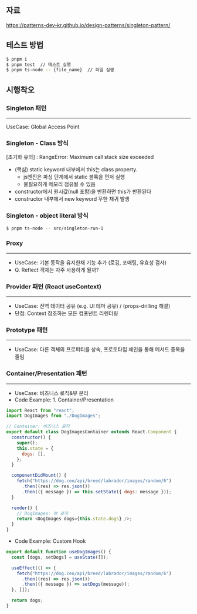 ## 자료

https://patterns-dev-kr.github.io/design-patterns/singleton-pattern/

## 테스트 방법

```bash
$ pnpm i
$ pnpm test  // 테스트 실행
$ pnpm ts-node -- {file_name}  // 파일 실행
```

## 시행착오

### Singleton 패턴

---

UseCase: Global Access Point

### Singleton - Class 방식

[초기화 유의] : RangeError: Maximum call stack size exceeded

- (핵심) static keyword 내부에서 this는 class property.
  - js엔진은 파싱 단계에서 static 블록을 먼저 실행
  - 불필요하게 메모리 점유될 수 있음
- constructor에서 원시값(null 포함)을 반환하면 this가 반환된다
- constructor 내부에서 new keyword 무한 재귀 발생

### Singleton - object literal 방식

```bash
$ pnpm ts-node -- src/singleton-run-1
```

### Proxy

---

- UseCase: 기본 동작을 유지한채 기능 추가 (로깅, 포매팅, 유효성 검사)
- Q. Reflect 객체는 자주 사용하게 될까?

### Provider 패턴 (React useContext)

---

- UseCase: 전역 데이터 공유 (e.g. UI 테마 공유) / (props-drilling 해결)
- 단점: Context 참조하는 모든 컴포넌트 리렌더링

### Prototype 패턴

---

- UseCase: 다른 객체의 프로퍼티를 상속, 프로토타입 체인을 통해 메서드 중복을 줄임

### Container/Presentation 패턴

---

- UseCase: 비즈니스 로직&뷰 분리
- Code Example: 1. Container/Presentation

```js
import React from "react";
import DogImages from "./DogImages";

// Container: 비즈니스 로직
export default class DogImagesContainer extends React.Component {
  constructor() {
    super();
    this.state = {
      dogs: [],
    };
  }

  componentDidMount() {
    fetch("https://dog.ceo/api/breed/labrador/images/random/6")
      .then((res) => res.json())
      .then(({ message }) => this.setState({ dogs: message }));
  }

  render() {
    // DogImages: 뷰 로직
    return <DogImages dogs={this.state.dogs} />;
  }
}
```

- Code Example: Custom Hook

```js
export default function useDogImages() {
  const [dogs, setDogs] = useState([]);

  useEffect(() => {
    fetch("https://dog.ceo/api/breed/labrador/images/random/6")
      .then((res) => res.json())
      .then(({ message }) => setDogs(message));
  }, []);

  return dogs;
}
```
